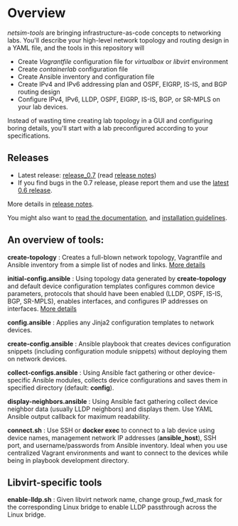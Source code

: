 <!--
# Development Notes

This is development branch for what might become release 0.7 or release 0.6.4 (depending on how many changes we'll accumulate in this release).

Changes from release 0.6.3 ([more details](https://netsim-tools.readthedocs.io/en/dev_0.7/release/0.6x.html)):

* Static typing in Python code and **mypy** tests
* **bgp.advertise_loopback** parameter to disable loopback prefix advertisements
* **bgp.originate** node parameter to originate additional prefixes
* **ospf.reference_bandwidth** global/node parameter to set the OSPF reference bandwidth
-->

# Overview

*netsim-tools* are bringing infrastructure-as-code concepts to networking labs. You'll describe your high-level network topology and routing design in a YAML file, and the tools in this repository will

* Create *Vagrantfile* configuration file for *virtualbox* or *libvirt* environment
* Create *containerlab* configuration file
* Create Ansible inventory and configuration file
* Create IPv4 and IPv6 addressing plan and OSPF, EIGRP, IS-IS, and BGP routing design
* Configure IPv4, IPv6, LLDP, OSPF, EIGRP, IS-IS, BGP, or SR-MPLS on your lab devices.

Instead of wasting time creating lab topology in a GUI and configuring boring details, you'll start with a lab preconfigured according to your specifications.

## Releases

* Latest release: [release_0.7](https://github.com/ipspace/netsim-tools/releases/tag/release_0.7) (read [release notes](https://netsim-tools.readthedocs.io/en/latest/release/0.7.html))
* If you find bugs in the 0.7 release, please report them and use the [latest 0.6 release](https://github.com/ipspace/netsim-tools/releases/tag/release_0.6.3).

More details in [release notes](https://netsim-tools.readthedocs.io/en/latest/release.html).

You might also want to [read the documentation](https://netsim-tools.readthedocs.io/), and [installation guidelines](https://netsim-tools.readthedocs.io/en/latest/install.html).

## An overview of tools:

**create-topology**
: Creates a full-blown network topology, Vagrantfile and Ansible inventory from a simple list of nodes and links. [More details](https://netsim-tools.readthedocs.io/en/latest/create-topology.html)

**initial-config.ansible**
: Using topology data generated by **create-topology** and default device configuration templates configures common device parameters, protocols that should have been enabled (LLDP, OSPF, IS-IS, BGP, SR-MPLS), enables interfaces, and configures IP addresses on interfaces. [More details](https://netsim-tools.readthedocs.io/en/latest/configs.html)

**config.ansible**
: Applies any Jinja2 configuration templates to network devices.

**create-config.ansible**
: Ansible playbook that creates devices configuration snippets (including configuration module snippets) without deploying them on network devices.

**collect-configs.ansible**
: Using Ansible fact gathering or other device-specific Ansible modules, collects device configurations and saves them in specified directory (default: **config**).

**display-neighbors.ansible**
: Using Ansible fact gathering collect device neighbor data (usually LLDP neighbors) and displays them. Use YAML Ansible output callback for maximum readability.

**connect.sh**
: Use SSH or **docker exec** to connect to a lab device using device names, management network IP addresses (**ansible_host**), SSH port, and username/passwords from Ansible inventory. Ideal when you use centralized Vagrant environments and want to connect to the devices while being in playbook development directory.

## Libvirt-specific tools

**enable-lldp.sh**
: Given libvirt network name, change group_fwd_mask for the corresponding Linux bridge to enable LLDP passthrough across the Linux bridge.
